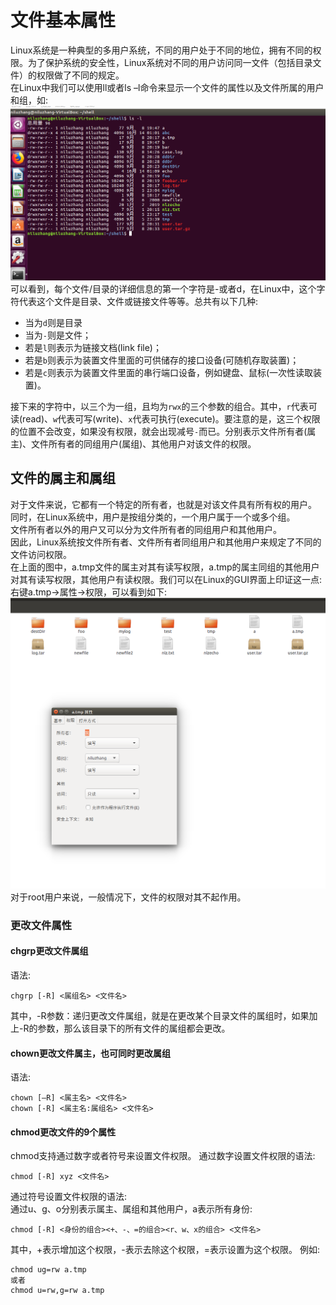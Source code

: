 # 文件基本属性
Linux系统是一种典型的多用户系统，不同的用户处于不同的地位，拥有不同的权限。为了保护系统的安全性，Linux系统对不同的用户访问同一文件（包括目录文件）的权限做了不同的规定。  
在Linux中我们可以使用ll或者ls –l命令来显示一个文件的属性以及文件所属的用户和组，如:  
![查看文件基本属性](../../assets/file1.png "查看文件基本属性")  
可以看到，每个文件/目录的详细信息的第一个字符是-或者d，在Linux中，这个字符代表这个文件是目录、文件或链接文件等等。总共有以下几种:  
+ 当为`d`则是目录
+ 当为`-`则是文件；
+ 若是`l`则表示为链接文档(link file)；
+ 若是`b`则表示为装置文件里面的可供储存的接口设备(可随机存取装置)；
+ 若是`c`则表示为装置文件里面的串行端口设备，例如键盘、鼠标(一次性读取装置)。  

接下来的字符中，以三个为一组，且均为`rwx`的三个参数的组合。其中，`r`代表可读(read)、`w`代表可写(write)、`x`代表可执行(execute)。要注意的是，这三个权限的位置不会改变，如果没有权限，就会出现减号`-`而已。分别表示文件所有者(属主)、文件所有者的同组用户(属组)、其他用户对该文件的权限。
## 文件的属主和属组
对于文件来说，它都有一个特定的所有者，也就是对该文件具有所有权的用户。  
同时，在Linux系统中，用户是按组分类的，一个用户属于一个或多个组。  
文件所有者以外的用户又可以分为文件所有者的同组用户和其他用户。  
因此，Linux系统按文件所有者、文件所有者同组用户和其他用户来规定了不同的文件访问权限。  
在上面的图中，a.tmp文件的属主对其有读写权限，a.tmp的属主同组的其他用户对其有读写权限，其他用户有读权限。我们可以在Linux的GUI界面上印证这一点: 右键a.tmp->属性->权限，可以看到如下:  
![文件权限](../../assets/file2.png "文件权限")  
对于root用户来说，一般情况下，文件的权限对其不起作用。
### 更改文件属性
#### chgrp更改文件属组
语法:
````
chgrp [-R] <属组名> <文件名>
````
其中，-R参数：递归更改文件属组，就是在更改某个目录文件的属组时，如果加上-R的参数，那么该目录下的所有文件的属组都会更改。
#### chown更改文件属主，也可同时更改属组
语法:
````
chown [–R] <属主名> <文件名>
chown [-R] <属主名:属组名> <文件名>
````
#### chmod更改文件的9个属性
chmod支持通过数字或者符号来设置文件权限。
通过数字设置文件权限的语法:
````
chmod [-R] xyz <文件名>
````
通过符号设置文件权限的语法:  
通过u、g、o分别表示属主、属组和其他用户，a表示所有身份:
````
chmod [-R] <身份的组合><+、-、=的组合><r、w、x的组合> <文件名>
````
其中，+表示增加这个权限，-表示去除这个权限，=表示设置为这个权限。
例如:
````
chmod ug=rw a.tmp
或者
chmod u=rw,g=rw a.tmp
````
